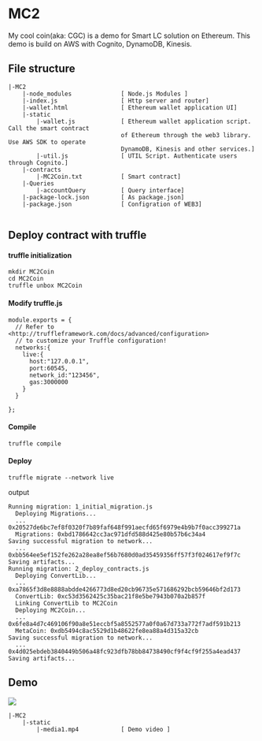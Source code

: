 # MC2

My cool coin(aka: CGC) is a demo for Smart LC solution on Ethereum.
This demo is build on AWS with Cognito, DynamoDB, Kinesis.

## File structure

```
|-MC2
	|-node_modules				[ Node.js Modules ]
	|-index.js					[ Http server and router]
	|-wallet.html				[ Ethereum wallet application UI]
	|-static			
		|-wallet.js				[ Ethereum wallet application script. Call the smart contract 
								of Ethereum through the web3 library. Use AWS SDK to operate 
								DynamoDB, Kinesis and other services.]
		|-util.js				[ UTIL Script. Authenticate users through Cognito.]
	|-contracts
		|-MC2Coin.txt			[ Smart contract]
	|-Queries
		|-accountQuery			[ Query interface]
	|-package-lock.json			[ As package.json]
	|-package.json				[ Configration of WEB3]
		

```

## Deploy contract with truffle

#### truffle initialization

```
mkdir MC2Coin
cd MC2Coin
truffle unbox MC2Coin
```


#### Modify truffle.js

```
module.exports = {
  // Refer to <http://truffleframework.com/docs/advanced/configuration>
  // to customize your Truffle configuration!
  networks:{
    live:{
      host:"127.0.0.1",
      port:60545,
      network_id:"123456",
	  gas:3000000
    }
  }

};
```


#### Compile

```
truffle compile
```


#### Deploy

```
truffle migrate --network live
```

output

```
Running migration: 1_initial_migration.js
  Deploying Migrations...
  ... 0x20527de6bc7ef8f0320f7b89faf648f991aecfd65f6979e4b9b7f0acc399271a
  Migrations: 0xbd1786642cc3ac971dfd588d425e80b57b6c34a4
Saving successful migration to network...
  ... 0xbb564ee5ef152fe262a28ea8ef56b7680d0ad35459356ff57f3f024617ef9f7c
Saving artifacts...
Running migration: 2_deploy_contracts.js
  Deploying ConvertLib...
  ... 0xa7865f3d8e8888abdde4266773d8ed20cb96735e571686292bcb59646bf2d173
  ConvertLib: 0xc53d3562425c35bac21f8e5be7943b070a2b857f
  Linking ConvertLib to MC2Coin
  Deploying MC2Coin...
  ... 0x6fe8a4d7c469106f90a8e51eccbf5a8552577a0f0a67d733a772f7adf591b213
  MetaCoin: 0xdb5494c8ac5529d1b48622fe8ea88a4d315a32cb
Saving successful migration to network...
  ... 0x4d025ebdeb3840449b506a48fc923dfb78bb84738490cf9f4cf9f255a4ead437
Saving artifacts...
```

## Demo

![](static/demo.png)

```
|-MC2
	|-static			
		|-media1.mp4			[ Demo video ]


```


